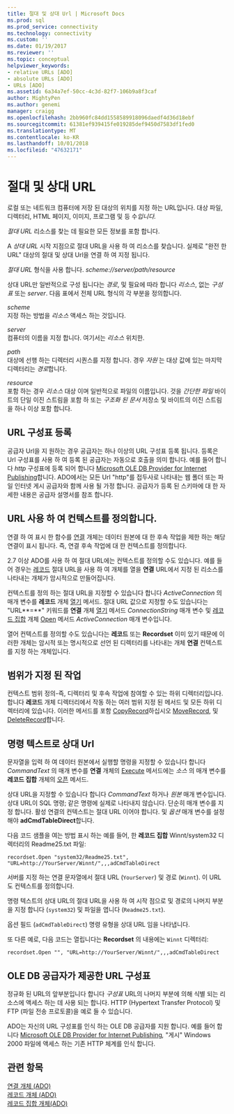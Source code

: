 ```yaml
---
title: 절대 및 상대 Url | Microsoft Docs
ms.prod: sql
ms.prod_service: connectivity
ms.technology: connectivity
ms.custom: ''
ms.date: 01/19/2017
ms.reviewer: ''
ms.topic: conceptual
helpviewer_keywords:
- relative URLs [ADO]
- absolute URLs [ADO]
- URLs [ADO]
ms.assetid: 6a34a7ef-50cc-4c3d-82f7-106b9a8f3caf
author: MightyPen
ms.author: genemi
manager: craigg
ms.openlocfilehash: 2bb960fc84dd1558589918096daedf4d36d18ebf
ms.sourcegitcommit: 61381ef939415fe019285def9450d7583df1fed0
ms.translationtype: MT
ms.contentlocale: ko-KR
ms.lasthandoff: 10/01/2018
ms.locfileid: "47632171"
---
```

# <a name="absolute-and-relative-urls"></a>절대 및 상대 URL
로컬 또는 네트워크 컴퓨터에 저장 된 대상의 위치를 지정 하는 URL입니다. 대상 파일, 디렉터리, HTML 페이지, 이미지, 프로그램 및 등 수*입니다.*  
  
 *절대 URL* 리소스를 찾는 데 필요한 모든 정보를 포함 합니다.  
  
 A *상대 URL* 시작 지점으로 절대 URL을 사용 하 여 리소스를 찾습니다. 실제로 "완전 한 URL" 대상의 절대 및 상대 Url을 연결 하 여 지정 됩니다.  
  
 *절대 URL* 형식을 사용 합니다. *scheme://server/path/resource*  
  
 상대 URL만 일반적으로 구성 됩니다는 *경로*, 및 필요에 따라 합니다 *리소스*, 없는 *구성표* 또는 *server*. 다음 표에서 전체 URL 형식의 각 부분을 정의합니다.  
  
 *scheme*  
 지정 하는 방법을 *리소스* 액세스 하는 것입니다.  
  
 *server*  
 컴퓨터의 이름을 지정 합니다. 여기서는 *리소스* 위치한.  
  
 *path*  
 대상에 선행 하는 디렉터리 시퀀스를 지정 합니다. 경우 *자원* 는 대상 값에 있는 마지막 디렉터리는 *경로*합니다.  
  
 *resource*  
 포함 하는 경우 *리소스* 대상 이며 일반적으로 파일의 이름입니다. 것을 *간단한 파일* 바이트의 단일 이진 스트림을 포함 하 또는 *구조화 된 문서* 저장소 및 바이트의 이진 스트림을 하나 이상 포함 합니다.  
  
## <a name="url-scheme-registration"></a>URL 구성표 등록  
 공급자 Url을 지 원하는 경우 공급자는 하나 이상의 URL 구성표 등록 됩니다. 등록은 Url 구성표를 사용 하 여 등록 된 공급자는 자동으로 호출을 의미 합니다. 예를 들어 합니다 *http* 구성표에 등록 되어 합니다 [Microsoft OLE DB Provider for Internet Publishing](../../../ado/guide/appendixes/microsoft-ole-db-provider-for-internet-publishing.md)합니다. ADO에서는 모든 Url "http"를 접두사로 나타내는 웹 폴더 또는 파일 인터넷 게시 공급자와 함께 사용 될 가정 합니다. 공급자가 등록 된 스키마에 대 한 자세한 내용은 공급자 설명서를 참조 합니다.  
  
## <a name="defining-context-with-a-url"></a>URL 사용 하 여 컨텍스트를 정의합니다.  
 연결 하 여 표시 한 함수를 [연결](../../../ado/reference/ado-api/connection-object-ado.md) 개체는 데이터 원본에 대 한 후속 작업을 제한 하는 해당 연결이 표시 됩니다. 즉, 연결 후속 작업에 대 한 컨텍스트를 정의합니다.  
  
 2.7 이상 ADO를 사용 하 여 절대 URL에는 컨텍스트를 정의할 수도 있습니다. 예를 들어 경우는 [레코드](../../../ado/reference/ado-api/record-object-ado.md) 절대 URL을 사용 하 여 개체를 열을 **연결** URL에서 지정 된 리소스를 나타내는 개체가 암시적으로 만들어집니다.  
  
 컨텍스트를 정의 하는 절대 URL을 지정할 수 있습니다 합니다 *ActiveConnection* 의 매개 변수를 **레코드** 개체 [열기](../../../ado/reference/ado-api/open-method-ado-record.md) 메서드. 절대 URL 값으로 지정할 수도 있습니다는 "URL**=**" 키워드를 **연결** 개체 [열기](../../../ado/reference/ado-api/open-method-ado-connection.md) 메서드  *ConnectionString* 매개 변수 및 [레코드 집합](../../../ado/reference/ado-api/recordset-object-ado.md) 개체 [Open](../../../ado/reference/ado-api/open-method-ado-recordset.md) 메서드 *ActiveConnection* 매개 변수입니다.  
  
 열어 컨텍스트를 정의할 수도 있습니다는 **레코드** 또는 **Recordset** 이미 있기 때문에 이러한 개체는 암시적 또는 명시적으로 선언 된 디렉터리를 나타내는 개체 **연결**  컨텍스트를 지정 하는 개체입니다.  
  
## <a name="scoped-operations"></a>범위가 지정 된 작업  
 컨텍스트 범위 정의-즉, 디렉터리 및 후속 작업에 참여할 수 있는 하위 디렉터리입니다. 합니다 **레코드** 개체 디렉터리에서 작동 하는 여러 범위 지정 된 메서드 및 모든 하위 디렉터리에 있습니다. 이러한 메서드를 포함 [CopyRecord](../../../ado/reference/ado-api/copyrecord-method-ado.md)하십시오 [MoveRecord](../../../ado/reference/ado-api/moverecord-method-ado.md), 및 [DeleteRecord](../../../ado/reference/ado-api/deleterecord-method-ado.md)합니다.  
  
## <a name="relative-urls-as-command-text"></a>명령 텍스트로 상대 Url  
 문자열을 입력 하 여 데이터 원본에서 실행할 명령을 지정할 수 있습니다 합니다 *CommandText* 의 매개 변수를 **연결** 개체의 [Execute](../../../ado/reference/ado-api/execute-method-ado-connection.md) 메서드에는  *소스* 의 매개 변수를 **레코드 집합** 개체의 [오픈](../../../ado/reference/ado-api/open-method-ado-recordset.md) 메서드.  
  
 상대 URL을 지정할 수 있습니다 합니다 *CommandText* 하거나 *원본* 매개 변수입니다. 상대 URL이 SQL 명령; 같은 명령에 실제로 나타내지 않습니다. 단순히 매개 변수를 지정 합니다. 활성 연결의 컨텍스트는 절대 URL 이어야 합니다. 및 *옵션* 매개 변수를 설정 해야 **adCmdTableDirect**합니다.  
  
 다음 코드 샘플을 여는 방법 표시 하는 예를 들어, 한 **레코드 집합** Winnt/system32 디렉터리의 Readme25.txt 파일:  
  
```  
recordset.Open "system32/Readme25.txt", "URL=http://YourServer/Winnt/",,,adCmdTableDirect  
```  
  
 서버를 지정 하는 연결 문자열에서 절대 URL (`YourServer`) 및 경로 (`Winnt`). 이 URL도 컨텍스트를 정의합니다.  
  
 명령 텍스트의 상대 URL의 절대 URL을 사용 하 여 시작 점으로 및 경로의 나머지 부분을 지정 합니다 (`system32`) 및 파일을 엽니다 (`Readme25.txt`).  
  
 옵션 필드 (`adCmdTableDirect`) 명령 유형을 상대 URL 임을 나타냅니다.  
  
 또 다른 예로, 다음 코드는 열립니다는 **Recordset** 의 내용에는 `Winnt` 디렉터리:  
  
```  
recordset.Open "", "URL=http://YourServer/Winnt/",,,adCmdTableDirect  
```  
  
## <a name="ole-db-provider-supplied-url-schemes"></a>OLE DB 공급자가 제공한 URL 구성표  
 정규화 된 URL의 앞부분입니다 합니다 *구성표* URL의 나머지 부분에 의해 식별 되는 리소스에 액세스 하는 데 사용 되는 합니다. HTTP (Hypertext Transfer Protocol) 및 FTP (파일 전송 프로토콜)을 예로 들 수 있습니다.  
  
 ADO는 자신의 URL 구성표를 인식 하는 OLE DB 공급자를 지원 합니다. 예를 들어 합니다 [Microsoft OLE DB Provider for Internet Publishing](../../../ado/guide/appendixes/microsoft-ole-db-provider-for-internet-publishing.md)*,* "게시" Windows 2000 파일에 액세스 하는 기존 HTTP 체계를 인식 합니다.  
  
## <a name="see-also"></a>관련 항목  
 [연결 개체 (ADO)](../../../ado/reference/ado-api/connection-object-ado.md)   
 [레코드 개체 (ADO)](../../../ado/reference/ado-api/record-object-ado.md)   
 [레코드 집합 개체(ADO)](../../../ado/reference/ado-api/recordset-object-ado.md)
